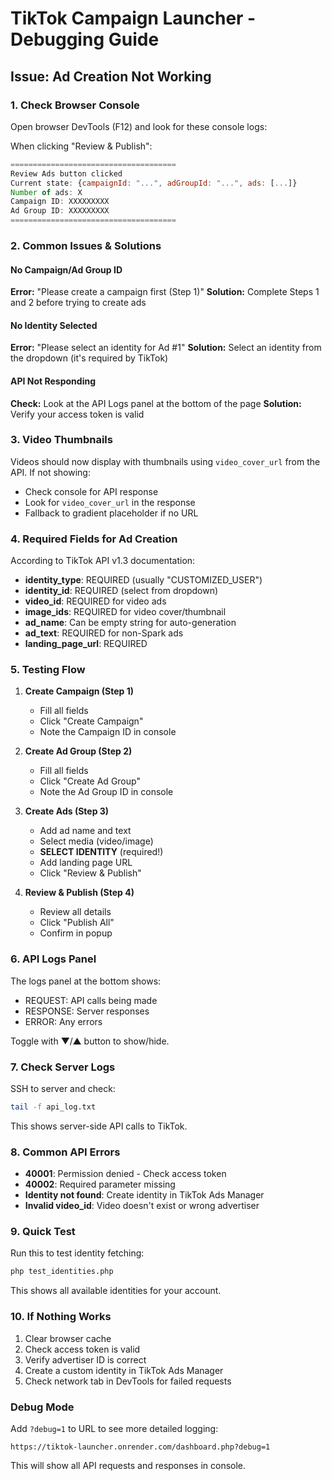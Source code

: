 # TikTok Campaign Launcher - Debugging Guide

## Issue: Ad Creation Not Working

### 1. Check Browser Console
Open browser DevTools (F12) and look for these console logs:

When clicking "Review & Publish":
```javascript
=====================================
Review Ads button clicked
Current state: {campaignId: "...", adGroupId: "...", ads: [...]}
Number of ads: X
Campaign ID: XXXXXXXXX
Ad Group ID: XXXXXXXXX
=====================================
```

### 2. Common Issues & Solutions

#### No Campaign/Ad Group ID
**Error:** "Please create a campaign first (Step 1)"
**Solution:** Complete Steps 1 and 2 before trying to create ads

#### No Identity Selected
**Error:** "Please select an identity for Ad #1"
**Solution:** Select an identity from the dropdown (it's required by TikTok)

#### API Not Responding
**Check:** Look at the API Logs panel at the bottom of the page
**Solution:** Verify your access token is valid

### 3. Video Thumbnails
Videos should now display with thumbnails using `video_cover_url` from the API.
If not showing:
- Check console for API response
- Look for `video_cover_url` in the response
- Fallback to gradient placeholder if no URL

### 4. Required Fields for Ad Creation

According to TikTok API v1.3 documentation:
- **identity_type**: REQUIRED (usually "CUSTOMIZED_USER")
- **identity_id**: REQUIRED (select from dropdown)
- **video_id**: REQUIRED for video ads
- **image_ids**: REQUIRED for video cover/thumbnail
- **ad_name**: Can be empty string for auto-generation
- **ad_text**: REQUIRED for non-Spark ads
- **landing_page_url**: REQUIRED

### 5. Testing Flow

1. **Create Campaign (Step 1)**
   - Fill all fields
   - Click "Create Campaign"
   - Note the Campaign ID in console

2. **Create Ad Group (Step 2)**
   - Fill all fields
   - Click "Create Ad Group"
   - Note the Ad Group ID in console

3. **Create Ads (Step 3)**
   - Add ad name and text
   - Select media (video/image)
   - **SELECT IDENTITY** (required!)
   - Add landing page URL
   - Click "Review & Publish"

4. **Review & Publish (Step 4)**
   - Review all details
   - Click "Publish All"
   - Confirm in popup

### 6. API Logs Panel

The logs panel at the bottom shows:
- REQUEST: API calls being made
- RESPONSE: Server responses
- ERROR: Any errors

Toggle with ▼/▲ button to show/hide.

### 7. Check Server Logs

SSH to server and check:
```bash
tail -f api_log.txt
```

This shows server-side API calls to TikTok.

### 8. Common API Errors

- **40001**: Permission denied - Check access token
- **40002**: Required parameter missing
- **Identity not found**: Create identity in TikTok Ads Manager
- **Invalid video_id**: Video doesn't exist or wrong advertiser

### 9. Quick Test

Run this to test identity fetching:
```bash
php test_identities.php
```

This shows all available identities for your account.

### 10. If Nothing Works

1. Clear browser cache
2. Check access token is valid
3. Verify advertiser ID is correct
4. Create a custom identity in TikTok Ads Manager
5. Check network tab in DevTools for failed requests

### Debug Mode

Add `?debug=1` to URL to see more detailed logging:
```
https://tiktok-launcher.onrender.com/dashboard.php?debug=1
```

This will show all API requests and responses in console.

